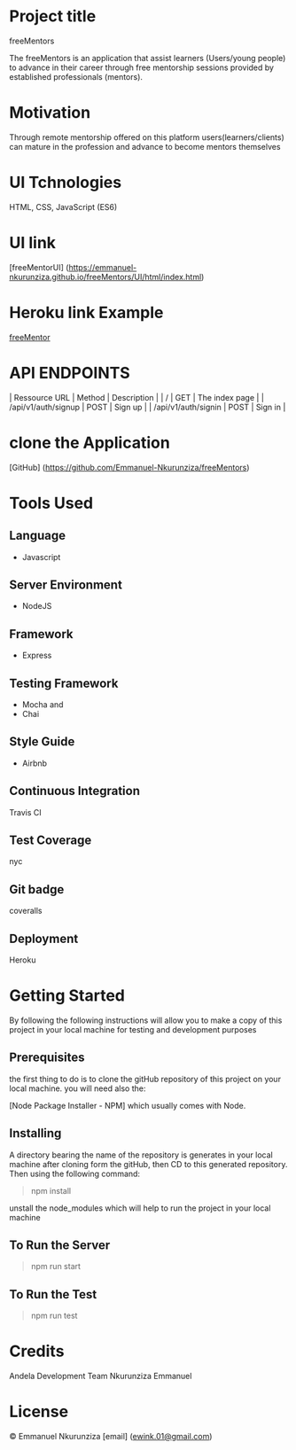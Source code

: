 # Project title

freeMentors

The freeMentors is an application that assist learners (Users/young people) to advance in their career through free mentorship sessions provided by established professionals (mentors).

# Motivation 

Through remote mentorship offered on this platform users(learners/clients) can mature in the profession and advance to become mentors themselves

# UI Tchnologies

HTML, CSS, JavaScript (ES6)

# UI link

[freeMentorUI] (https://emmanuel-nkurunziza.github.io/freeMentors/UI/html/index.html)


# Heroku link Example

[freeMentor](https://freementorsemmanuel.herokuapp.com/)


# API ENDPOINTS

| Ressource URL | Method | Description |
| / | GET | The index page | 
| /api/v1/auth/signup | POST | Sign up |
| /api/v1/auth/signin | POST | Sign in |


# clone the Application

[GitHub] (https://github.com/Emmanuel-Nkurunziza/freeMentors)


# Tools Used

## Language

* Javascript 

## Server Environment

* NodeJS

## Framework

 * Express 

 ## Testing Framework

  * Mocha and 
  * Chai

## Style Guide

 * Airbnb

## Continuous Integration

Travis CI

## Test Coverage

nyc

## Git badge

coveralls

## Deployment

Heroku


# Getting Started

By following the following instructions will allow you to make a copy of this project in your local machine for testing and development purposes

## Prerequisites

 the first thing to do is to clone the gitHub repository of this project on your local machine.
 you will need also the: 

  [Node Package Installer - NPM] which usually comes with Node. 

## Installing

A directory bearing the name of the repository is generates in your local machine after cloning form the gitHub, then CD to this generated repository. Then using the following command:

 > npm install

unstall the node_modules which will help to run the project in your local machine

## To Run the Server

 > npm run start

## To Run the Test

 > npm run test

# Credits

Andela Development Team
Nkurunziza Emmanuel


# License

© Emmanuel Nkurunziza [email] (ewink.01@gmail.com)